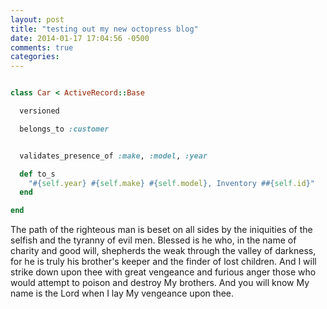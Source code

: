 ```yaml
---
layout: post
title: "testing out my new octopress blog"
date: 2014-01-17 17:04:56 -0500
comments: true
categories:
---
```


``` ruby test code sample http://github.com/mrchameleon/Car-lot/blob/master/app/models/car.rb github-link 

class Car < ActiveRecord::Base

  versioned

  belongs_to :customer


  validates_presence_of :make, :model, :year

  def to_s
    "#{self.year} #{self.make} #{self.model}, Inventory ##{self.id}"
  end

end

```

The path of the righteous man is beset on all sides by the iniquities of the selfish and the tyranny of evil men. Blessed is he who, in the name of charity and good will, shepherds the weak through the valley of darkness, for he is truly his brother's keeper and the finder of lost children. And I will strike down upon thee with great vengeance and furious anger those who would attempt to poison and destroy My brothers. And you will know My name is the Lord when I lay My vengeance upon thee.

<!-- please do not remove this line -->

<div style="display:none;">
<a href="http://slipsum.com">lorem ipsum</a></div>
